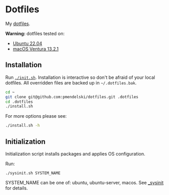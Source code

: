 # Dotfiles

My [dotfiles](https://dotfiles.github.io/).

**Warning:** dotfiles tested on:
- [Ubuntu 22.04](http://www.ubuntu.com/)
- [macOS Ventura 13.2.1](https://www.apple.com/lae/macos/ventura/)

## Installation

Run [`./init.sh`](#initialization).
Installation is interactive so don't be afraid of your local dotfiles.
All overridden files are backed up in `~/.dotfiles.bak`.

```sh
cd ~
git clone git@github.com:pmendelski/dotfiles.git .dotfiles
cd .dotfiles
./install.sh
```

For more options please see:
```sh
./install.sh -h
```

## Initialization

Initialization script installs packages and applies OS configuration.

Run:
```
./sysinit.sh SYSTEM_NAME
```
SYSTEM_NAME can be one of: ubuntu, ubuntu-server, macos. See [_sysinit](./_sysinit) for details.
